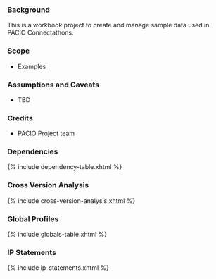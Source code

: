 
### Background

This is a workbook project to create and manage sample data used in PACIO Connectathons.


### Scope

* Examples

### Assumptions and Caveats

* TBD

### Credits

* PACIO Project team


### Dependencies
{% include dependency-table.xhtml %}

### Cross Version Analysis
{% include cross-version-analysis.xhtml %}

### Global Profiles
{% include globals-table.xhtml %}

### IP Statements
{% include ip-statements.xhtml %}